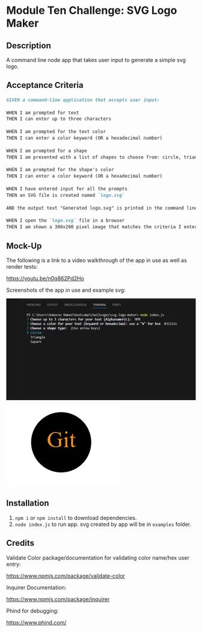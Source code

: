 # Module Ten Challenge: SVG Logo Maker

## Description
A command line node app that takes user input to generate a simple svg logo. 

## Acceptance Criteria

```md
GIVEN a command-line application that accepts user input:

WHEN I am prompted for text
THEN I can enter up to three characters

WHEN I am prompted for the text color
THEN I can enter a color keyword (OR a hexadecimal number)

WHEN I am prompted for a shape
THEN I am presented with a list of shapes to choose from: circle, triangle, and square

WHEN I am prompted for the shape's color
THEN I can enter a color keyword (OR a hexadecimal number)

WHEN I have entered input for all the prompts
THEN an SVG file is created named `logo.svg`

AND the output text "Generated logo.svg" is printed in the command line

WHEN I open the `logo.svg` file in a browser
THEN I am shown a 300x200 pixel image that matches the criteria I entered
```

## Mock-Up

The following is a link to a video walkthrough of the app in use as well as render tests:

https://youtu.be/n0q862Pd2Ho


Screenshots of the app in use and example svg:

![screenshot of command line interface asking the user questions about the svg they would like to make](./Images/SVG%20example.PNG)

![Example of svg file created using app. the text "git" in dark orange inside a black circle](./Images/svg%20example%20output.PNG)


## Installation
1. `npm i` or `npm install` to download dependencies.
2. `node index.js` to run app. svg created by app will be in `examples` folder.

## Credits

Validate Color package/documentation for validating color name/hex user entry:

https://www.npmjs.com/package/validate-color

Inquirer Documentation:

https://www.npmjs.com/package/inquirer

Phind for debugging:

https://www.phind.com/